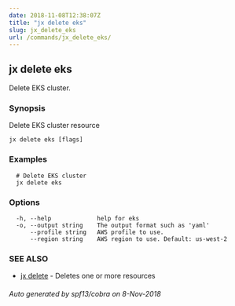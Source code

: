 ```yaml
---
date: 2018-11-08T12:38:07Z
title: "jx delete eks"
slug: jx_delete_eks
url: /commands/jx_delete_eks/
---
```

## jx delete eks

Delete EKS cluster.

### Synopsis

Delete EKS cluster resource

```
jx delete eks [flags]
```

### Examples

```
  # Delete EKS cluster
  jx delete eks
```

### Options

```
  -h, --help             help for eks
  -o, --output string    The output format such as 'yaml'
      --profile string   AWS profile to use.
      --region string    AWS region to use. Default: us-west-2
```

### SEE ALSO

* [jx delete](/commands/jx_delete/)	 - Deletes one or more resources

###### Auto generated by spf13/cobra on 8-Nov-2018

